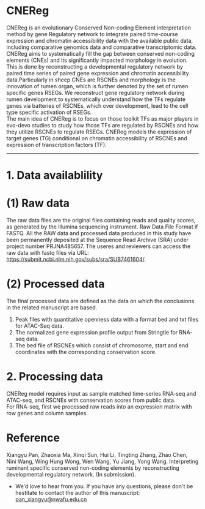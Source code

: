 # CNEReg    
CNEReg is an evolutionary Conserved Non-coding Element interpretation method by gene Regulatory network to integrate paired time-course expression and chromatin accessibility data with the available public data, including comparative genomics data and comparative transcriptomic data. CNEReg aims to systematically fill the gap between conserved non-coding elements (CNEs) and its significantly impacted morphology in evolution. This is done by reconstructing a developmental regulatory network by paired time series of paired gene expression and chromatin accessibility data.Particularly in sheep CNEs are RSCNEs and morphology is the innovation of rumen organ, which is further denoted by the set of rumen specific genes RSEGs. We reconstruct gene regulatory network during rumen development to systematically understand how the TFs regulate genes via batteries of RSCNEs, which over development, lead to the cell type specific activation of RSEGs.    
The main idea of CNEReg is to focus on those toolkit TFs as major players in evo-devo studies to study how those TFs are regulated by RSCNEs and how they utilize RSCNEs to regulate RSEGs. CNEReg models the expression of target genes (TG) conditional on chromatin accessibility of RSCNEs and expression of transcription factors (TF).    

____________________________________      
# 1. Data availablility    
# (1) Raw data    
The raw data files are the original files containing reads and quality scores, as generated by the Illumina sequencing instrument. Raw Data File Format if FASTQ. All the RAW data and processed data produced in this study have been permanently deposited at the Sequence Read Archive (SRA) under project number PRJNA485657. The useres and reviewers can access the raw data with fastq files via URL: <https://submit.ncbi.nlm.nih.gov/subs/sra/SUB7461604/>.  
# (2) Processed data   
The final processed data are defined as the data on which the conclusions in the related manuscript are based.    
  1. Peak files with quantitative openness data with a format bed and txt files for ATAC-Seq data.    
  2. The normalized gene expression profile output from Stringtie for RNA-seq data.   
  3. The bed file of RSCNEs which consist of chromosome, start and end coordinates with the corresponding conservation score.
# 2. Processing data    
CNEReg model requires input as sample matched time-series RNA-seq and ATAC-seq, and RSCNEs with conservation scores from public data.    
For RNA-seq, first we processed raw reads into an expression matrix with row genes and column samples.

  
  
  
  
  
  
  
#  Reference    
Xiangyu Pan, Zhaoxia Ma, Xinqi Sun, Hui Li, Tingting Zhang, Zhao Chen, Nini Wang, Wing Hung Wong, Wen Wang, Yu Jiang, Yong Wang. Interpreting ruminant specific conserved non-coding elements by reconstructing developmental regulatory network. (In submission).   

* We'd love to hear from you. If you have any questions, please don't be hestitate to contact the author of this manuscript: [pan_xiangyu@nwafu.edu.cn](pan_xiangyu@nwafu.edu.cn)   
